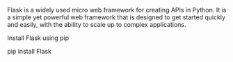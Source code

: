 Flask is a widely used micro web framework for creating APIs in Python.
It is a simple yet powerful web framework that is designed to get started quickly and easily,
with the ability to scale up to complex applications.


Install Flask using pip

pip install Flask
